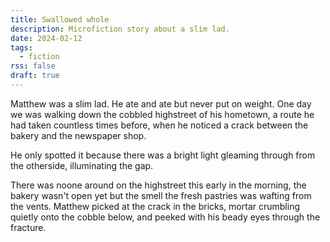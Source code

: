 ```yaml
---
title: Swallowed whole
description: Microfiction story about a slim lad.
date: 2024-02-12
tags:
  - fiction
rss: false
draft: true
---
```


Matthew was a slim lad. He ate and ate but never put on weight.
One day we was walking down the cobbled highstreet of his hometown,
a route he had taken countless times before, when he noticed a crack between the bakery and the newspaper shop.

He only spotted it because there was a bright light gleaming through from the otherside, illuminating the gap.

There was noone around on the highstreet this early in the morning, the bakery wasn't open yet but the smell the fresh pastries was wafting from the vents. Matthew picked at the crack in the bricks, mortar crumbling quietly onto the cobble below, and peeked with his beady eyes through the fracture.